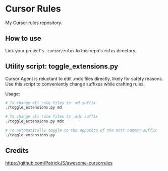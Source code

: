 # Cursor Rules

My Cursor rules repository.

## How to use

Link your project's `.cursor/rules` to this repo's `rules` directory.

## Utility script: toggle_extensions.py

Cursor Agent is reluctant to edit .mdc files directly, likely for safety reasons. Use this script to conveniently change suffixes while crafting rules.

Usage:

```bash
# To change all rule files to .md suffix
./toggle_extensions.py md

# To change all rule files to .mdc suffix
./toggle_extensions.py mdc

# To automatically toggle to the opposite of the most common suffix
./toggle_extensions.py
````

## Credits

<https://github.com/PatrickJS/awesome-cursorrules>
